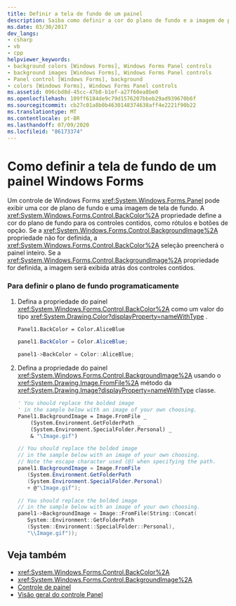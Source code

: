 ```yaml
---
title: Definir a tela de fundo de um painel
description: Saiba como definir a cor do plano de fundo e a imagem de plano de fundo de um painel de Windows Forms usando o designer.
ms.date: 03/30/2017
dev_langs:
- csharp
- vb
- cpp
helpviewer_keywords:
- background colors [Windows Forms], Windows Forms Panel controls
- background images [Windows Forms], Windows Forms Panel controls
- Panel control [Windows Forms], background
- colors [Windows Forms], Windows Forms Panel controls
ms.assetid: 096cbd8d-45cc-47b8-b1ef-a27f60ea8be0
ms.openlocfilehash: 109ff6184de9c79d1576207bbeb29ad939670b6f
ms.sourcegitcommit: cb27c01a8b0b4630148374638aff4e2221f90b22
ms.translationtype: MT
ms.contentlocale: pt-BR
ms.lasthandoff: 07/09/2020
ms.locfileid: "86173374"
---
```

# <a name="how-to-set-the-background-of-a-windows-forms-panel"></a>Como definir a tela de fundo de um painel Windows Forms
Um controle de Windows Forms <xref:System.Windows.Forms.Panel> pode exibir uma cor de plano de fundo e uma imagem de tela de fundo. A <xref:System.Windows.Forms.Control.BackColor%2A> propriedade define a cor do plano de fundo para os controles contidos, como rótulos e botões de opção. Se a <xref:System.Windows.Forms.Control.BackgroundImage%2A> propriedade não for definida, a <xref:System.Windows.Forms.Control.BackColor%2A> seleção preencherá o painel inteiro. Se a <xref:System.Windows.Forms.Control.BackgroundImage%2A> propriedade for definida, a imagem será exibida atrás dos controles contidos.  
  
### <a name="to-set-the-background-programmatically"></a>Para definir o plano de fundo programaticamente  
  
1. Defina a propriedade do painel <xref:System.Windows.Forms.Control.BackColor%2A> como um valor do tipo <xref:System.Drawing.Color?displayProperty=nameWithType> .  
  
    ```vb  
    Panel1.BackColor = Color.AliceBlue  
    ```  
  
    ```csharp  
    panel1.BackColor = Color.AliceBlue;  
    ```  
  
    ```cpp  
    panel1->BackColor = Color::AliceBlue;  
    ```  
  
2. Defina a propriedade do painel <xref:System.Windows.Forms.Control.BackgroundImage%2A> usando o <xref:System.Drawing.Image.FromFile%2A> método da <xref:System.Drawing.Image?displayProperty=nameWithType> classe.  
  
    ```vb  
    ' You should replace the bolded image
    ' in the sample below with an image of your own choosing.  
    Panel1.BackgroundImage = Image.FromFile _  
        (System.Environment.GetFolderPath _  
        (System.Environment.SpecialFolder.Personal) _  
        & "\Image.gif")  
    ```  
  
    ```csharp  
    // You should replace the bolded image
    // in the sample below with an image of your own choosing.  
    // Note the escape character used (@) when specifying the path.  
    panel1.BackgroundImage = Image.FromFile  
       (System.Environment.GetFolderPath  
       (System.Environment.SpecialFolder.Personal)  
       + @"\Image.gif");  
    ```  
  
    ```cpp  
    // You should replace the bolded image
    // in the sample below with an image of your own choosing.  
    panel1->BackgroundImage = Image::FromFile(String::Concat(  
       System::Environment::GetFolderPath  
       (System::Environment::SpecialFolder::Personal),  
       "\\Image.gif"));  
    ```  
  
## <a name="see-also"></a>Veja também

- <xref:System.Windows.Forms.Control.BackColor%2A>
- <xref:System.Windows.Forms.Control.BackgroundImage%2A>
- [Controle de painel](panel-control-windows-forms.md)
- [Visão geral do controle Panel](panel-control-overview-windows-forms.md)
